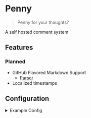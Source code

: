 # Penny

> Penny for your thoughts?

A self hosted comment system

## Features

### Planned

* GitHub Flavored Markdown Support
    * [Parser](https://github.com/yuin/goldmark)
* Localized timestamps

## Configuration

<details>
<summary>Example Config</summary>

```json
{
    "render_markdown": false,
    "providers": ["Google"],
    "EnvFilename": ".env"
}
```

</details>
